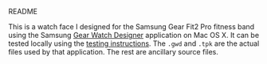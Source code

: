 README

This is a watch face I designed for the Samsung Gear Fit2 Pro fitness band using the Samsung [Gear Watch Designer](http://developer.samsung.com/gear/design/watch-designer) application on Mac OS X. It can be tested locally using the [testing instructions](http://developer.samsung.com/gear/design/watch-designer/gear-watch-testing). The `.gwd` and `.tpk` are the actual files used by that application. The rest are ancillary source files.

